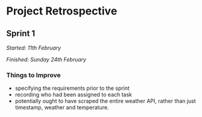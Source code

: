 # Project Retrospective

## Sprint 1 

*Started: 11th February*

*Finished: Sunday 24th February*

### Things to Improve

- specifying the requirements prior to the sprint
- recording who had been assigned to each task
- potentially ought to have scraped the entire weather API, rather than just timestamp, weather and temperature. 

